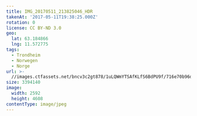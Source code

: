 ```yaml
---
title: IMG_20170511_213825046_HDR
takenAt: '2017-05-11T19:38:25.000Z'
rotation: 0
license: CC BY-ND 3.0
geo:
  lat: 63.184866
  lng: 11.572775
tags:
  - Trondheim
  - Norwegen
  - Norge
url: >-
  //images.ctfassets.net/bncv3c2gt878/1uLQWmYTSAfKLfS6BdPU9f/716e70b96dd499a30dd668ce25af98d7/img_20170511_213825046_hdr_34519849641_o
size: 3394140
image:
  width: 2592
  height: 4608
contentType: image/jpeg
---
```


